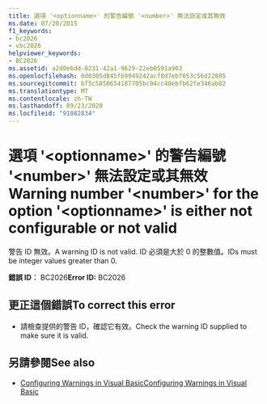 ```yaml
---
title: 選項 '<optionname>' 的警告編號 '<number>' 無法設定或其無效
ms.date: 07/20/2015
f1_keywords:
- bc2026
- vbc2026
helpviewer_keywords:
- BC2026
ms.assetid: a2d0e6dd-0231-42a1-9629-22eb0591a903
ms.openlocfilehash: 0d0305d845f69949242acf8d7ebf653c56d22805
ms.sourcegitcommit: bf5c5850654187705bc94cc40ebfb62fe346ab02
ms.translationtype: MT
ms.contentlocale: zh-TW
ms.lasthandoff: 09/23/2020
ms.locfileid: "91082834"
---
```

# <a name="warning-number-number-for-the-option-optionname-is-either-not-configurable-or-not-valid"></a><span data-ttu-id="8c0d2-102">選項 '\<optionname>' 的警告編號 '\<number>' 無法設定或其無效</span><span class="sxs-lookup"><span data-stu-id="8c0d2-102">Warning number '\<number>' for the option '\<optionname>' is either not configurable or not valid</span></span>

<span data-ttu-id="8c0d2-103">警告 ID 無效。</span><span class="sxs-lookup"><span data-stu-id="8c0d2-103">A warning ID is not valid.</span></span> <span data-ttu-id="8c0d2-104">ID 必須是大於 0 的整數值。</span><span class="sxs-lookup"><span data-stu-id="8c0d2-104">IDs must be integer values greater than 0.</span></span>  
  
 <span data-ttu-id="8c0d2-105">**錯誤 ID︰** BC2026</span><span class="sxs-lookup"><span data-stu-id="8c0d2-105">**Error ID:** BC2026</span></span>  
  
## <a name="to-correct-this-error"></a><span data-ttu-id="8c0d2-106">更正這個錯誤</span><span class="sxs-lookup"><span data-stu-id="8c0d2-106">To correct this error</span></span>  
  
- <span data-ttu-id="8c0d2-107">請檢查提供的警告 ID，確認它有效。</span><span class="sxs-lookup"><span data-stu-id="8c0d2-107">Check the warning ID supplied to make sure it is valid.</span></span>  
  
## <a name="see-also"></a><span data-ttu-id="8c0d2-108">另請參閱</span><span class="sxs-lookup"><span data-stu-id="8c0d2-108">See also</span></span>

- [<span data-ttu-id="8c0d2-109">Configuring Warnings in Visual Basic</span><span class="sxs-lookup"><span data-stu-id="8c0d2-109">Configuring Warnings in Visual Basic</span></span>](/visualstudio/ide/configuring-warnings-in-visual-basic)
